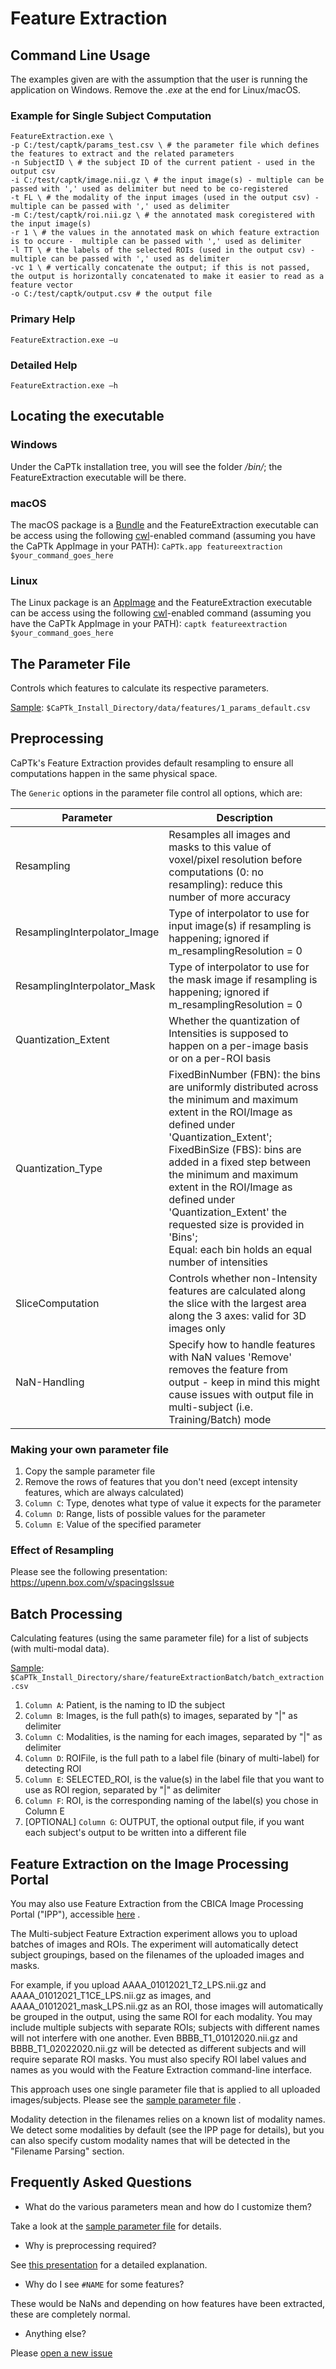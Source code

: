 # Feature Extraction

## Command Line Usage

The examples given are with the assumption that the user is running the application on Windows. Remove the *.exe* at the end for Linux/macOS. 

### Example for Single Subject Computation

```
FeatureExtraction.exe \
-p C:/test/captk/params_test.csv \ # the parameter file which defines the features to extract and the related parameters
-n SubjectID \ # the subject ID of the current patient - used in the output csv
-i C:/test/captk/image.nii.gz \ # the input image(s) - multiple can be passed with ',' used as delimiter but need to be co-registered
-t FL \ # the modality of the input images (used in the output csv) - multiple can be passed with ',' used as delimiter
-m C:/test/captk/roi.nii.gz \ # the annotated mask coregistered with the input image(s)
-r 1 \ # the values in the annotated mask on which feature extraction is to occure -  multiple can be passed with ',' used as delimiter
-l TT \ # the labels of the selected ROIs (used in the output csv) - multiple can be passed with ',' used as delimiter
-vc 1 \ # vertically concatenate the output; if this is not passed, the output is horizontally concatenated to make it easier to read as a feature vector
-o C:/test/captk/output.csv # the output file
```

### Primary Help
```
FeatureExtraction.exe –u 
```

### Detailed Help
```
FeatureExtraction.exe –h
```

## Locating the executable

### Windows

Under the CaPTk installation tree, you will see the folder */bin/*; the FeatureExtraction executable will be there.

### macOS

The macOS package is a [Bundle](https://en.wikipedia.org/wiki/Bundle_(macOS)#macOS_application_bundles) and the FeatureExtraction executable can be access using the following [cwl](https://www.commonwl.org/)-enabled command (assuming you have the CaPTk AppImage in your PATH): ```CaPTk.app featureextraction $your_command_goes_here```

### Linux

The Linux package is an [AppImage](https://appimage.org/) and the FeatureExtraction executable can be access using the following [cwl](https://www.commonwl.org/)-enabled command (assuming you have the CaPTk AppImage in your PATH): ```captk featureextraction $your_command_goes_here```

## The Parameter File

Controls which features to calculate its respective parameters.

[Sample](https://github.com/CBICA/CaPTk/blob/master/src/applications/FeatureExtraction/data/1_params_default.csv): ```$CaPTk_Install_Directory/data/features/1_params_default.csv```

## Preprocessing

CaPTk's Feature Extraction provides default resampling to ensure all computations happen in the same physical space.

The ```Generic``` options in the parameter file control all options, which are:

| Parameter | Description |
|------------------------------|----------------------------------------------------------------------------------------------------------------------------------------------------------------------------------------------------------------------------------------------------------------------------------------------------------------------------------------------------------------------------------------------------------|
| Resampling | Resamples all images and masks to this value of voxel/pixel resolution before computations (0: no resampling): reduce this number of more accuracy |
| ResamplingInterpolator_Image | Type of interpolator to use for input image(s) if resampling is happening; ignored if m_resamplingResolution = 0 |
| ResamplingInterpolator_Mask | Type of interpolator to use for the mask image if resampling is happening; ignored if m_resamplingResolution = 0 |
| Quantization_Extent | Whether the quantization of Intensities is supposed to happen on a per-image basis or on a per-ROI basis |
| Quantization_Type | FixedBinNumber (FBN): the bins are uniformly distributed across the minimum and maximum extent in the ROI/Image as defined under 'Quantization_Extent';<br> FixedBinSize (FBS): bins are added in a fixed step between the minimum and maximum extent in the ROI/Image as defined under 'Quantization_Extent' the requested size is provided in 'Bins';<br> Equal: each bin holds an equal number of intensities |
| SliceComputation | Controls whether non-Intensity features are calculated along the slice with the largest area along the 3 axes: valid for 3D images only |
| NaN-Handling | Specify how to handle features with NaN values 'Remove' removes the feature from output - keep in mind this might cause issues with output file in multi-subject (i.e. Training/Batch) mode |

### Making your own parameter file

1. Copy the sample parameter file
2. Remove the rows of features that you don't need (except intensity features, which are always calculated)
3. ```Column C```: Type, denotes what type of value it expects for the parameter
4. ```Column D```: Range, lists of possible values for the parameter
5. ```Column E```: Value of the specified parameter

### Effect of Resampling

Please see the following presentation: https://upenn.box.com/v/spacingsIssue

## Batch Processing

Calculating features (using the same parameter file) for a list of subjects (with multi-modal data).

[Sample](https://github.com/CBICA/CaPTk/blob/master/src/applications/FeatureExtraction/data/batchMode/batch_featureExtraction.csv): ```$CaPTk_Install_Directory/share/featureExtractionBatch/batch_extraction.csv```

1. ```Column A```: Patient, is the naming to ID the subject
2. ```Column B```: Images, is the full path(s) to images, separated by "|" as delimiter
3. ```Column C```: Modalities, is the naming for each images, separated by "|" as delimiter
4. ```Column D```: ROIFile, is the full path to a label file (binary of multi-label) for detecting ROI
5. ```Column E```: SELECTED_ROI, is the value(s) in the label file that you want to use as ROI region, separated by "|" as delimiter
6. ```Column F```: ROI, is the corresponding naming of the label(s) you chose in Column E
7. [OPTIONAL] ```Column G```: OUTPUT, the optional output file, if you want each subject's output to be written into a different file


## Feature Extraction on the Image Processing Portal

You may also use Feature Extraction from the CBICA Image Processing Portal ("IPP"), accessible [here](https://ipp.cbica.upenn.edu/) .

The Multi-subject Feature Extraction experiment allows you to upload batches of images and ROIs. The experiment will automatically detect subject groupings, based on the filenames of the uploaded images and masks.

For example, if you upload AAAA_01012021_T2_LPS.nii.gz and AAAA_01012021_T1CE_LPS.nii.gz as images, and AAAA_01012021_mask_LPS.nii.gz as an ROI, those images will automatically be grouped in the output, using the same ROI for each modality. You may include multiple subjects with separate ROIs; subjects with different names will not interfere with one another. Even BBBB_T1_01012020.nii.gz and BBBB_T1_02022020.nii.gz will be detected as different subjects and will require separate ROI masks.
You must also specify ROI label values and names as you would with the Feature Extraction command-line interface.

This approach uses one single parameter file that is applied to all uploaded images/subjects. Please see the [sample parameter file](https://github.com/CBICA/CaPTk/blob/master/src/applications/FeatureExtraction/data/1_params_default.csv) .

Modality detection in the filenames relies on a known list of modality names. We detect some modalities by default (see the IPP page for details), but you can also specify custom modality names that will be detected in the "Filename Parsing" section.

## Frequently Asked Questions

- What do the various parameters mean and how do I customize them?

Take a look at the [sample parameter file](https://github.com/CBICA/CaPTk/blob/master/src/applications/FeatureExtraction/data/1_params_default.csv) for details.

- Why is preprocessing required?

See [this presentation](https://upenn.box.com/v/spacingsIssue) for a detailed explanation.

- Why do I see `#NAME` for some features?

These would be NaNs and depending on how features have been extracted, these are completely normal.

- Anything else?

Please [open a new issue](https://github.com/CBICA/CaPTk/issues/new?assignees=&labels=&template=bug-report.md&title=) 